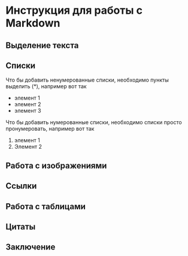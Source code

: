 # Инструкция для работы с Markdown

## Выделение текста

## Списки

Что бы добавить ненумерованные списки, необходимо пункты выделить (*), например вот так

* элемент 1
* элемент 2
* элемент 3

Что бы добавить нумерованные списки, необходимо списки просто пронумеровать, например вот так

1. элемент 1
2. Элемент 2

## Работа с изображениями

## Ссылки

## Работа с таблицами

## Цитаты

## Заключение
